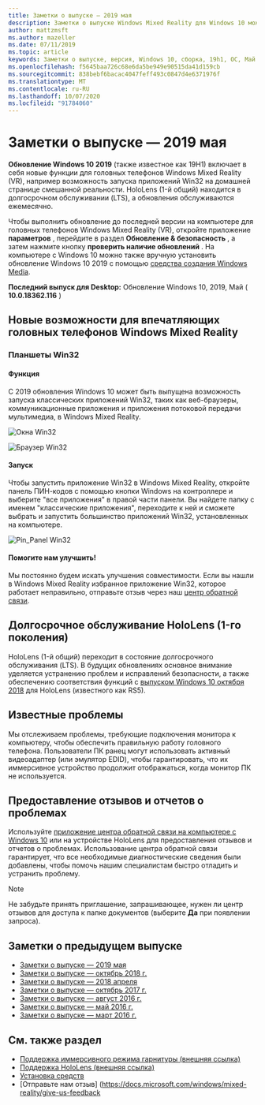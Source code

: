 ```yaml
---
title: Заметки о выпуске — 2019 мая
description: Заметки о выпуске Windows Mixed Reality для Windows 10 может 2019 обновление (также известное как 19H1).
author: mattzmsft
ms.author: mazeller
ms.date: 07/11/2019
ms.topic: article
keywords: Заметки о выпуске, версия, Windows 10, сборка, 19h1, ОС, Май 2019
ms.openlocfilehash: f5645baa726c68e6da5be949e90515da41d159cb
ms.sourcegitcommit: 838bebf6bacac4047feff493c0847d4e6371976f
ms.translationtype: MT
ms.contentlocale: ru-RU
ms.lasthandoff: 10/07/2020
ms.locfileid: "91784060"
---
```

# <a name="release-notes---may-2019"></a>Заметки о выпуске — 2019 мая

**Обновление Windows 10 2019** (также известное как 19H1) включает в себя новые функции для головных телефонов Windows Mixed Reality (VR), например возможность запуска приложений Win32 на домашней странице смешанной реальности. HoloLens (1-й общий) находится в долгосрочном обслуживании (LTS), а обновления обслуживаются ежемесячно.

Чтобы выполнить обновление до последней версии на компьютере для головных телефонов Windows Mixed Reality (VR), откройте приложение **параметров** , перейдите в раздел **Обновление & безопасность** , а затем нажмите кнопку **проверить наличие обновлений** . На компьютере с Windows 10 можно также вручную установить обновление Windows 10 2019 с помощью [средства создания Windows Media](https://www.microsoft.com/software-download/windows10).

**Последний выпуск для Desktop:** Обновление Windows 10, 2019, Май ( **10.0.18362.116** )<br>

## <a name="new-features-for-windows-mixed-reality-immersive-headsets"></a>Новые возможности для впечатляющих головных телефонов Windows Mixed Reality

### <a name="win32-slates"></a>Планшеты Win32

#### <a name="what-does-it-do"></a>Функция 
С 2019 обновления Windows 10 может быть выпущена возможность запуска классических приложений Win32, таких как веб-браузеры, коммуникационные приложения и приложения потоковой передачи мультимедиа, в Windows Mixed Reality. 

![Окна Win32](images/mr-win32-slates-1.png)

![Браузер Win32](images/mr-win32-slates-2.png)

#### <a name="how-to-launch"></a>Запуск
Чтобы запустить приложение Win32 в Windows Mixed Reality, откройте панель ПИН-кодов с помощью кнопки Windows на контроллере и выберите "все приложения" в правой части панели.  Вы найдете папку с именем "классические приложения", переходите к ней и сможете выбрать и запустить большинство приложений Win32, установленных на компьютере.

![Pin_Panel Win32](images/mr-win32-slates-pinspanel.png)

#### <a name="please-help-us-improve"></a>Помогите нам улучшить!
Мы постоянно будем искать улучшения совместимости.  Если вы нашли в Windows Mixed Reality избранное приложение Win32, которое работает неправильно, отправьте отзыв через наш [центр обратной связи](https://support.microsoft.com//help/4021566/windows-10-send-feedback-to-microsoft-with-feedback-hub).

## <a name="hololens-1st-gen-long-term-servicing"></a>Долгосрочное обслуживание HoloLens (1-го поколения)

HoloLens (1-й общий) переходит в состояние долгосрочного обслуживания (LTS). В будущих обновлениях основное внимание уделяется устранению проблем и исправлений безопасности, а также обеспечению соответствия функций с [выпуском Windows 10 октября 2018](release-notes-october-2018.md) для HoloLens (известного как RS5). 

## <a name="known-issues"></a>Известные проблемы

Мы отслеживаем проблемы, требующие подключения монитора к компьютеру, чтобы обеспечить правильную работу головного телефона. Пользователи ПК ранец могут использовать активный видеоадаптер (или эмулятор EDID), чтобы гарантировать, что их иммерсивное устройство продолжит отображаться, когда монитор ПК не используется. 

## <a name="provide-feedback-and-report-issues"></a>Предоставление отзывов и отчетов о проблемах

Используйте [приложение центра обратной связи на компьютере с Windows 10](https://docs.microsoft.com/windows/mixed-reality/give-us-feedback) или на устройстве HoloLens для предоставления отзывов и отчетов о проблемах. Использование центра обратной связи гарантирует, что все необходимые диагностические сведения были добавлены, чтобы помочь нашим специалистам быстро отладить и устранить проблему.

>[!NOTE]
>Не забудьте принять приглашение, запрашивающее, нужен ли центр отзывов для доступа к папке документов (выберите **Да** при появлении запроса).

## <a name="prior-release-notes"></a>Заметки о предыдущем выпуске

* [Заметки о выпуске — 2019 мая](release-notes-may-2019.md)
* [Заметки о выпуске — октябрь 2018 г.](release-notes-october-2018.md)
* [Заметки о выпуске — 2018 апреля](release-notes-april-2018.md)
* [Заметки о выпуске — октябрь 2017 г.](release-notes-october-2017.md)
* [Заметки о выпуске — август 2016 г.](release-notes-august-2016.md)
* [Заметки о выпуске — май 2016 г.](release-notes-may-2016.md)
* [Заметки о выпуске — март 2016 г.](release-notes-march-2016.md)

## <a name="see-also"></a>См. также раздел
* [Поддержка иммерсивного режима гарнитуры (внешняя ссылка)](https://docs.microsoft.com/windows/mixed-reality/enthusiast-guide/troubleshooting-windows-mixed-reality)
* [Поддержка HoloLens (внешняя ссылка)](https://support.microsoft.com/products/hololens)
* [Установка средств](https://docs.microsoft.com/windows/mixed-reality/develop/install-the-tools)
* [Отправьте нам отзыв] (https://docs.microsoft.com/windows/mixed-reality/give-us-feedback

